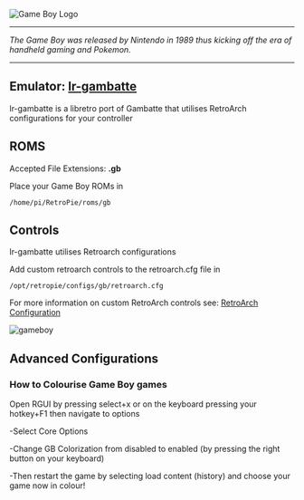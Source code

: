 ![Game Boy Logo](http://vignette3.wikia.nocookie.net/fantendo/images/d/df/Game_Boy_logo-1-.png/revision/latest?cb=20120610211616)
***
_The Game Boy was released by Nintendo in 1989 thus kicking off the era of handheld gaming and Pokemon._
***
## Emulator: [lr-gambatte](https://github.com/libretro/gambatte-libretro)

lr-gambatte is a libretro port of Gambatte that utilises RetroArch configurations for your controller

## ROMS

Accepted File Extensions: **.gb**

Place your Game Boy ROMs in
```
/home/pi/RetroPie/roms/gb
```
## Controls

lr-gambatte utilises Retroarch configurations

Add custom retroarch controls to the retroarch.cfg file in
```shell
/opt/retropie/configs/gb/retroarch.cfg
```
For more information on custom RetroArch controls see: [RetroArch Configuration](https://github.com/petrockblog/RetroPie-Setup/wiki/RetroArch-Configuration)

![gameboy](https://cloud.githubusercontent.com/assets/10035308/7334402/bd640072-eb4e-11e4-8251-d2bc3b876153.png)

## Advanced Configurations
### How to Colourise Game Boy games

Open RGUI by pressing select+x or on the keyboard pressing your hotkey+F1 then navigate to options

-Select Core Options

-Change GB Colorization from disabled to enabled (by pressing the right button on your keyboard)

-Then restart the game by selecting load content (history) and choose your game now in colour!